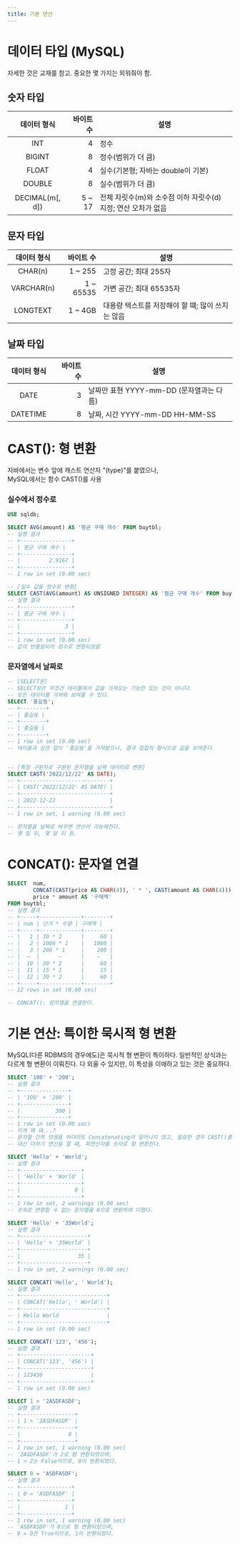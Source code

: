 ```yaml
---
title: 기본 연산
---
```


# 데이터 타입 (MySQL)
자세한 것은 교재를 참고. 중요한 몇 가지는 외워줘야 함.

## 숫자 타입
|데이터 형식    |바이트 수|설명                              |
|:-------------:|--------:|----------------------------------|
|INT            |4        |정수                              |
|BIGINT         |8        |정수(범위가 더 큼)                |
|FLOAT          |4        |실수(기본형; 자바는 double이 기본)|
|DOUBLE         |8        |실수(범위가 더 큼)                |
|DECIMAL(m[, d])|5 ~ 17   |전체 자릿수(m)와 소수점 이하 자릿수(d) 지정; 연산 오차가 없음|

## 문자 타입
|데이터 형식|바이트 수|설명                              |
|:---------:|--------:|----------------------------------|
|CHAR(n)    |1 ~ 255  |고정 공간; 최대 255자             |
|VARCHAR(n) |1 ~ 65535|가변 공간; 최대 65535자           |
|LONGTEXT   |1 ~ 4GB  |대용량 텍스트를 저장해야 할 떄; 많이 쓰지는 않음|

## 날짜 타입
|데이터 형식|바이트 수|설명                                    |
|:---------:|--------:|----------------------------------------|
|DATE       |3        |날짜만 표현 YYYY-mm-DD (문자열과는 다름)|
|DATETIME   |8        |날짜, 시간 YYYY-mm-DD HH-MM-SS          |

# CAST(): 형 변환
자바에서는 변수 앞에 캐스트 연산자 "(type)"를 붙였으나,  
MySQL에서는 함수 CAST()를 사용

### 실수에서 정수로
```sql
USE sqldb;

SELECT AVG(amount) AS '평균 구매 개수' FROM buytbl;
-- 실행 결과
-- +----------------+
-- | 평균 구매 개수 |
-- +----------------+
-- |         2.9167 |
-- +----------------+
-- 1 row in set (0.00 sec)

-- [실수 값을 정수로 변환]
SELECT CAST(AVG(amount) AS UNSIGNED INTEGER) AS '평균 구매 개수' FROM buytbl;
-- 실행 결과
-- +----------------+
-- | 평균 구매 개수 |
-- +----------------+
-- |              3 |
-- +----------------+
-- 1 row in set (0.00 sec)
-- 값이 반올림되어 정수로 변환되었음
```

### 문자열에서 날짜로
```sql
-- [SELECT문]
-- SELECT문은 무조건 테이블에서 값을 가져오는 기능만 있는 것이 아니다.
-- 모든 데이터를 가져와 보여줄 수 있다.
SELECT '홍길동';
-- +--------+
-- | 홍길동 |
-- +--------+
-- | 홍길동 |
-- +--------+
-- 1 row in set (0.00 sec)
-- 테이블과 상관 없이 '홍길동'을 가져왔으나, 결과 집합의 형식으로 값을 보여준다.


-- [특정 구분자로 구분된 문자열을 날짜 데이터로 변환]
SELECT CAST('2022/12/22' AS DATE);
-- +----------------------------+
-- | CAST('2022/12/22' AS DATE) |
-- +----------------------------+
-- | 2022-12-22                 |
-- +----------------------------+
-- 1 row in set, 1 warning (0.00 sec)

-- 문자열을 날짜로 바꾸면 연산이 가능해진다.
-- 몇 일 뒤, 몇 달 뒤 등.
```

# CONCAT(): 문자열 연결
```sql
SELECT  num,
        CONCAT(CAST(price AS CHAR(4)), ' * ', CAST(amount AS CHAR(4))) AS '단가 * 수량',
        price * amount AS '구매액'
FROM buytbl;
-- 실행 결과
-- +-----+-------------+--------+
-- | num | 단가 * 수량 | 구매액 |
-- +-----+-------------+--------+
-- |   1 | 30 * 2      |     60 |
-- |   2 | 1000 * 1    |   1000 |
-- |   3 | 200 * 1     |    200 |
-- |  ~  |      ~      |    ~   |
-- |  10 | 30 * 2      |     60 |
-- |  11 | 15 * 1      |     15 |
-- |  12 | 30 * 2      |     60 |
-- +-----+-------------+--------+
-- 12 rows in set (0.00 sec)

-- CONCAT(): 문자열을 연결한다.
```

# 기본 연산: 특이한 묵시적 형 변환
MySQL(다른 RDBMS의 경우에도)은 묵시적 형 변환이 특이하다. 일반적인 상식과는 다르게 형 변환이 이뤄진다. 다 외울 수 있지만, 이 특성을 이애하고 있는 것은 중요하다.

```sql
SELECT '100' + '200';
-- 실행 결과
-- +---------------+
-- | '100' + '200' |
-- +---------------+
-- |           300 |
-- +---------------+
-- 1 row in set (0.00 sec)
-- 이게 왜 돼...?
-- 문자열 간의 덧셈을 하더라도 Concatenating이 일어나지 않고, 필요한 경우 CAST()를 사용해야함을 앞에서 보았다.
-- 대신 더하기 연산을 할 때, 피연산자를 숫자로 형 변환한다.

SELECT 'Hello' + 'World';
-- 실행 결과
-- +-------------------+
-- | 'Hello' + 'World' |
-- +-------------------+
-- |                 0 |
-- +-------------------+
-- 1 row in set, 2 warnings (0.00 sec)
-- 숫자로 변환할 수 없는 문자열을 0으로 변환하여 더했다.

SELECT 'Hello' + '35World';
-- 실행 결과
-- +---------------------+
-- | 'Hello' + '35World' |
-- +---------------------+
-- |                  35 |
-- +---------------------+
-- 1 row in set, 2 warnings (0.00 sec)

SELECT CONCAT('Hello', ' World');
-- 실행 결과
-- +---------------------------+
-- | CONCAT('Hello', ' World') |
-- +---------------------------+
-- | Hello World               |
-- +---------------------------+
-- 1 row in set (0.00 sec)

SELECT CONCAT('123', '456');
-- 실행 결과
-- +----------------------+
-- | CONCAT('123', '456') |
-- +----------------------+
-- | 123456               |
-- +----------------------+
-- 1 row in set (0.00 sec)

SELECT 1 > '2ASDFASDF';
-- 실행 결과
-- +-----------------+
-- | 1 > '2ASDFASDF' |
-- +-----------------+
-- |               0 |
-- +-----------------+
-- 1 row in set, 1 warning (0.00 sec)
-- '2ASDFASDF'가 2로 형 변환되었으며,
-- 1 > 2는 False이므로, 0이 반환되었다.

SELECT 0 = 'ASDFASDF';
-- 실행 결과
-- +----------------+
-- | 0 = 'ASDFASDF' |
-- +----------------+
-- |              1 |
-- +----------------+
-- 1 row in set, 1 warning (0.00 sec)
-- 'ASDFASDF'가 0으로 형 변환되었으며,
-- 0 = 0은 True이므로, 1이 반환되었다. 
```
